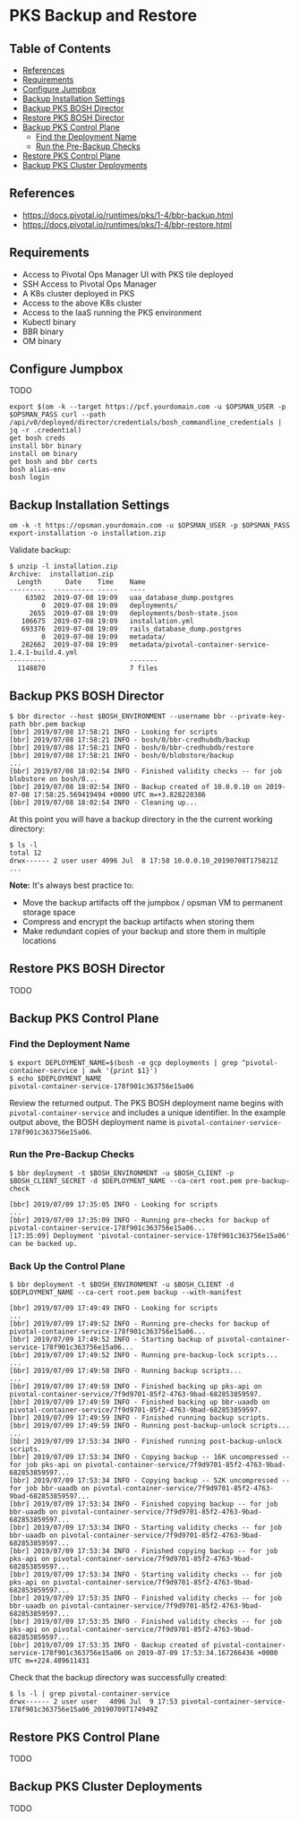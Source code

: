 # PKS Backup and Restore <!-- omit in toc -->

## Table of Contents <!-- omit in toc -->

- [References](#references)
- [Requirements](#requirements)
- [Configure Jumpbox](#configure-jumpbox)
- [Backup Installation Settings](#backup-installation-settings)
- [Backup PKS BOSH Director](#backup-pks-bosh-director)
- [Restore PKS BOSH Director](#restore-pks-bosh-director)
- [Backup PKS Control Plane](#backup-pks-control-plane)
  - [Find the Deployment Name](#find-the-deployment-name)
  - [Run the Pre-Backup Checks](#run-the-pre-backup-checks)
- [Restore PKS Control Plane](#restore-pks-control-plane)
- [Backup PKS Cluster Deployments](#backup-pks-cluster-deployments)

## References
  * https://docs.pivotal.io/runtimes/pks/1-4/bbr-backup.html
  * https://docs.pivotal.io/runtimes/pks/1-4/bbr-restore.html

## Requirements 
- Access to Pivotal Ops Manager UI with PKS tile deployed
- SSH Access to Pivotal Ops Manager
- A K8s cluster deployed in PKS
- Access to the above K8s cluster
- Access to the IaaS running the PKS environment
- Kubectl binary
- BBR binary
- OM binary

## Configure Jumpbox

TODO
```
export $(om -k --target https://pcf.yourdomain.com -u $OPSMAN_USER -p $OPSMAN_PASS curl --path /api/v0/deployed/director/credentials/bosh_commandline_credentials | jq -r .credential)
get bosh creds
install bbr binary
install om binary
get bosh and bbr certs
bosh alias-env
bosh login
```

## Backup Installation Settings

```
om -k -t https://opsman.yourdomain.com -u $OPSMAN_USER -p $OPSMAN_PASS export-installation -o installation.zip
```

Validate backup:

```
$ unzip -l installation.zip 
Archive:  installation.zip
  Length      Date    Time    Name
---------  ---------- -----   ----
    63502  2019-07-08 19:09   uaa_database_dump.postgres
        0  2019-07-08 19:09   deployments/
     2655  2019-07-08 19:09   deployments/bosh-state.json
   106675  2019-07-08 19:09   installation.yml
   693376  2019-07-08 19:09   rails_database_dump.postgres
        0  2019-07-08 19:09   metadata/
   282662  2019-07-08 19:09   metadata/pivotal-container-service-1.4.1-build.4.yml
---------                     -------
  1148870                     7 files
```

## Backup PKS BOSH Director

```
$ bbr director --host $BOSH_ENVIRONMENT --username bbr --private-key-path bbr.pem backup
[bbr] 2019/07/08 17:58:21 INFO - Looking for scripts
[bbr] 2019/07/08 17:58:21 INFO - bosh/0/bbr-credhubdb/backup
[bbr] 2019/07/08 17:58:21 INFO - bosh/0/bbr-credhubdb/restore
[bbr] 2019/07/08 17:58:21 INFO - bosh/0/blobstore/backup
...
[bbr] 2019/07/08 18:02:54 INFO - Finished validity checks -- for job blobstore on bosh/0...
[bbr] 2019/07/08 18:02:54 INFO - Backup created of 10.0.0.10 on 2019-07-08 17:58:25.569419494 +0000 UTC m=+3.828220386
[bbr] 2019/07/08 18:02:54 INFO - Cleaning up...
```

At this point you will have a backup directory in the the current working directory:

```
$ ls -l
total 12
drwx------ 2 user user 4096 Jul  8 17:58 10.0.0.10_20190708T175821Z
...
```

**Note:** It's always best practice to:
  * Move the backup artifacts off the jumpbox / opsman VM to permanent storage space
  * Compress and encrypt the backup artifacts when storing them
  * Make redundant copies of your backup and store them in multiple locations

## Restore PKS BOSH Director

TODO

## Backup PKS Control Plane

### Find the Deployment Name

```
$ export DEPLOYMENT_NAME=$(bosh -e gcp deployments | grep ^pivotal-container-service | awk '{print $1}')
$ echo $DEPLOYMENT_NAME
pivotal-container-service-178f901c363756e15a06
```

Review the returned output. The PKS BOSH deployment name begins with `pivotal-container-service` and includes a unique identifier. In the example output above, the BOSH deployment name is `pivotal-container-service-178f901c363756e15a06`.

### Run the Pre-Backup Checks

```
$ bbr deployment -t $BOSH_ENVIRONMENT -u $BOSH_CLIENT -p $BOSH_CLIENT_SECRET -d $DEPLOYMENT_NAME --ca-cert root.pem pre-backup-check

[bbr] 2019/07/09 17:35:05 INFO - Looking for scripts
...
[bbr] 2019/07/09 17:35:09 INFO - Running pre-checks for backup of pivotal-container-service-178f901c363756e15a06...
[17:35:09] Deployment 'pivotal-container-service-178f901c363756e15a06' can be backed up.
 ```

### Back Up the Control Plane

```
$ bbr deployment -t $BOSH_ENVIRONMENT -u $BOSH_CLIENT -d $DEPLOYMENT_NAME --ca-cert root.pem backup --with-manifest

[bbr] 2019/07/09 17:49:49 INFO - Looking for scripts
...
[bbr] 2019/07/09 17:49:52 INFO - Running pre-checks for backup of pivotal-container-service-178f901c363756e15a06...
[bbr] 2019/07/09 17:49:52 INFO - Starting backup of pivotal-container-service-178f901c363756e15a06...
[bbr] 2019/07/09 17:49:52 INFO - Running pre-backup-lock scripts...
...
[bbr] 2019/07/09 17:49:58 INFO - Running backup scripts...
...
[bbr] 2019/07/09 17:49:59 INFO - Finished backing up pks-api on pivotal-container-service/7f9d9701-85f2-4763-9bad-682853859597.
[bbr] 2019/07/09 17:49:59 INFO - Finished backing up bbr-uaadb on pivotal-container-service/7f9d9701-85f2-4763-9bad-682853859597.
[bbr] 2019/07/09 17:49:59 INFO - Finished running backup scripts.
[bbr] 2019/07/09 17:49:59 INFO - Running post-backup-unlock scripts...
...
[bbr] 2019/07/09 17:53:34 INFO - Finished running post-backup-unlock scripts.
[bbr] 2019/07/09 17:53:34 INFO - Copying backup -- 16K uncompressed -- for job pks-api on pivotal-container-service/7f9d9701-85f2-4763-9bad-682853859597...
[bbr] 2019/07/09 17:53:34 INFO - Copying backup -- 52K uncompressed -- for job bbr-uaadb on pivotal-container-service/7f9d9701-85f2-4763-9bad-682853859597...
[bbr] 2019/07/09 17:53:34 INFO - Finished copying backup -- for job bbr-uaadb on pivotal-container-service/7f9d9701-85f2-4763-9bad-682853859597...
[bbr] 2019/07/09 17:53:34 INFO - Starting validity checks -- for job bbr-uaadb on pivotal-container-service/7f9d9701-85f2-4763-9bad-682853859597...
[bbr] 2019/07/09 17:53:34 INFO - Finished copying backup -- for job pks-api on pivotal-container-service/7f9d9701-85f2-4763-9bad-682853859597...
[bbr] 2019/07/09 17:53:34 INFO - Starting validity checks -- for job pks-api on pivotal-container-service/7f9d9701-85f2-4763-9bad-682853859597...
[bbr] 2019/07/09 17:53:35 INFO - Finished validity checks -- for job bbr-uaadb on pivotal-container-service/7f9d9701-85f2-4763-9bad-682853859597...
[bbr] 2019/07/09 17:53:35 INFO - Finished validity checks -- for job pks-api on pivotal-container-service/7f9d9701-85f2-4763-9bad-682853859597...
[bbr] 2019/07/09 17:53:35 INFO - Backup created of pivotal-container-service-178f901c363756e15a06 on 2019-07-09 17:53:34.167266436 +0000 UTC m=+224.489611431
```

Check that the backup directory was successfully created:
```
$ ls -l | grep pivotal-container-service
drwx------ 2 user user   4096 Jul  9 17:53 pivotal-container-service-178f901c363756e15a06_20190709T174949Z
```

## Restore PKS Control Plane

TODO

## Backup PKS Cluster Deployments

TODO